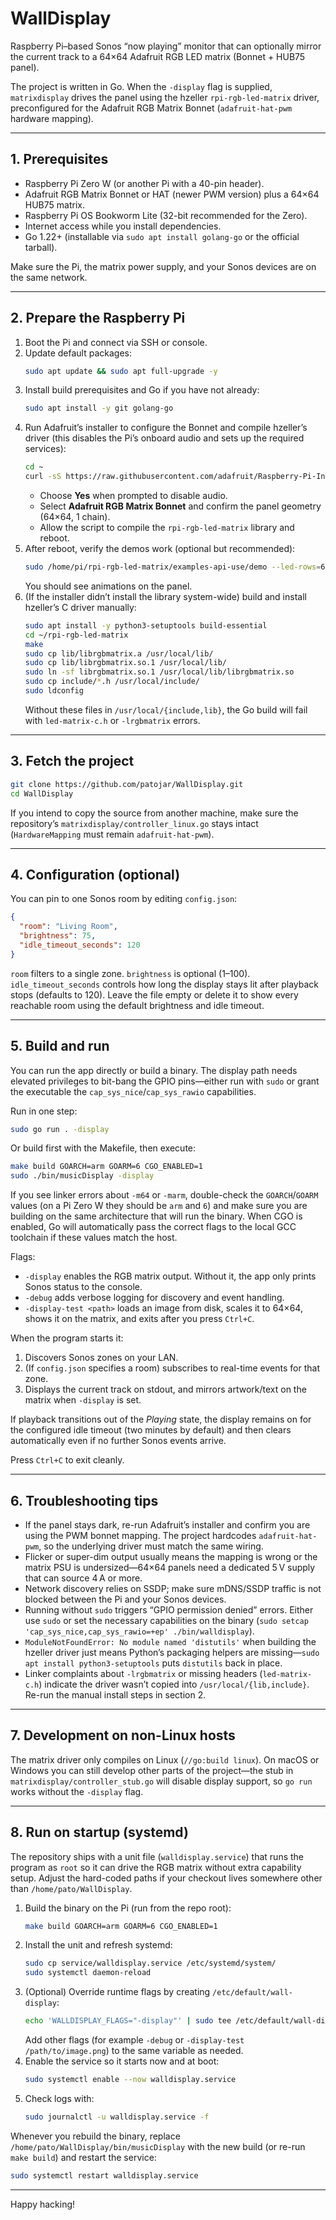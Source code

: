 # WallDisplay

Raspberry Pi–based Sonos “now playing” monitor that can optionally mirror the current track to a 64×64 Adafruit RGB LED matrix (Bonnet + HUB75 panel).

The project is written in Go. When the `-display` flag is supplied, `matrixdisplay` drives the panel using the hzeller `rpi-rgb-led-matrix` driver, preconfigured for the Adafruit RGB Matrix Bonnet (`adafruit-hat-pwm` hardware mapping).

---

## 1. Prerequisites

- Raspberry Pi Zero W (or another Pi with a 40-pin header).
- Adafruit RGB Matrix Bonnet or HAT (newer PWM version) plus a 64×64 HUB75 matrix.
- Raspberry Pi OS Bookworm Lite (32-bit recommended for the Zero).
- Internet access while you install dependencies.
- Go 1.22+ (installable via `sudo apt install golang-go` or the official tarball).

Make sure the Pi, the matrix power supply, and your Sonos devices are on the same network.

---

## 2. Prepare the Raspberry Pi

1. Boot the Pi and connect via SSH or console.
2. Update default packages:
   ```sh
   sudo apt update && sudo apt full-upgrade -y
   ```
3. Install build prerequisites and Go if you have not already:
   ```sh
   sudo apt install -y git golang-go
   ```
4. Run Adafruit’s installer to configure the Bonnet and compile hzeller’s driver (this disables the Pi’s onboard audio and sets up the required services):
   ```sh
   cd ~
   curl -sS https://raw.githubusercontent.com/adafruit/Raspberry-Pi-Installer-Scripts/master/rgb-matrix.sh | sudo bash
   ```
   - Choose **Yes** when prompted to disable audio.
   - Select **Adafruit RGB Matrix Bonnet** and confirm the panel geometry (64×64, 1 chain).
   - Allow the script to compile the `rpi-rgb-led-matrix` library and reboot.
5. After reboot, verify the demos work (optional but recommended):
   ```sh
   sudo /home/pi/rpi-rgb-led-matrix/examples-api-use/demo --led-rows=64 --led-cols=64 --led-gpio-mapping=adafruit-hat-pwm
   ```
   You should see animations on the panel.
6. (If the installer didn’t install the library system-wide) build and install hzeller’s C driver manually:
   ```sh
   sudo apt install -y python3-setuptools build-essential
   cd ~/rpi-rgb-led-matrix
   make
   sudo cp lib/librgbmatrix.a /usr/local/lib/
   sudo cp lib/librgbmatrix.so.1 /usr/local/lib/
   sudo ln -sf librgbmatrix.so.1 /usr/local/lib/librgbmatrix.so
   sudo cp include/*.h /usr/local/include/
   sudo ldconfig
   ```
   Without these files in `/usr/local/{include,lib}`, the Go build will fail with `led-matrix-c.h` or `-lrgbmatrix` errors.

---

## 3. Fetch the project

```sh
git clone https://github.com/patojar/WallDisplay.git
cd WallDisplay
```

If you intend to copy the source from another machine, make sure the repository’s `matrixdisplay/controller_linux.go` stays intact (`HardwareMapping` must remain `adafruit-hat-pwm`).

---

## 4. Configuration (optional)

You can pin to one Sonos room by editing `config.json`:

```json
{
  "room": "Living Room",
  "brightness": 75,
  "idle_timeout_seconds": 120
}
```

`room` filters to a single zone. `brightness` is optional (1–100). `idle_timeout_seconds` controls how long the display stays lit after playback stops (defaults to 120). Leave the file empty or delete it to show every reachable room using the default brightness and idle timeout.

---

## 5. Build and run

You can run the app directly or build a binary. The display path needs elevated privileges to bit-bang the GPIO pins—either run with `sudo` or grant the executable the `cap_sys_nice`/`cap_sys_rawio` capabilities.

Run in one step:

```sh
sudo go run . -display
```

Or build first with the Makefile, then execute:

```sh
make build GOARCH=arm GOARM=6 CGO_ENABLED=1
sudo ./bin/musicDisplay -display
```

If you see linker errors about `-m64` or `-marm`, double-check the `GOARCH`/`GOARM` values (on a Pi Zero W they should be `arm` and `6`) and make sure you are building on the same architecture that will run the binary. When CGO is enabled, Go will automatically pass the correct flags to the local GCC toolchain if these values match the host.

Flags:

- `-display` enables the RGB matrix output. Without it, the app only prints Sonos status to the console.
- `-debug` adds verbose logging for discovery and event handling.
- `-display-test <path>` loads an image from disk, scales it to 64×64, shows it on the matrix, and exits after you press `Ctrl+C`.

When the program starts it:

1. Discovers Sonos zones on your LAN.
2. (If `config.json` specifies a room) subscribes to real-time events for that zone.
3. Displays the current track on stdout, and mirrors artwork/text on the matrix when `-display` is set.

If playback transitions out of the *Playing* state, the display remains on for the configured idle timeout (two minutes by default) and then clears automatically even if no further Sonos events arrive.

Press `Ctrl+C` to exit cleanly.

---

## 6. Troubleshooting tips

- If the panel stays dark, re-run Adafruit’s installer and confirm you are using the PWM bonnet mapping. The project hardcodes `adafruit-hat-pwm`, so the underlying driver must match the same wiring.
- Flicker or super-dim output usually means the mapping is wrong or the matrix PSU is undersized—64×64 panels need a dedicated 5 V supply that can source 4 A or more.
- Network discovery relies on SSDP; make sure mDNS/SSDP traffic is not blocked between the Pi and your Sonos devices.
- Running without `sudo` triggers “GPIO permission denied” errors. Either use `sudo` or set the necessary capabilities on the binary (`sudo setcap 'cap_sys_nice,cap_sys_rawio=+ep' ./bin/walldisplay`).
- `ModuleNotFoundError: No module named 'distutils'` when building the hzeller driver just means Python’s packaging helpers are missing—`sudo apt install python3-setuptools` puts `distutils` back in place.
- Linker complaints about `-lrgbmatrix` or missing headers (`led-matrix-c.h`) indicate the driver wasn’t copied into `/usr/local/{lib,include}`. Re-run the manual install steps in section 2.

---

## 7. Development on non-Linux hosts

The matrix driver only compiles on Linux (`//go:build linux`). On macOS or Windows you can still develop other parts of the project—the stub in `matrixdisplay/controller_stub.go` will disable display support, so `go run` works without the `-display` flag.

---

## 8. Run on startup (systemd)

The repository ships with a unit file (`walldisplay.service`) that runs the program as `root` so it can drive the RGB matrix without extra capability setup. Adjust the hard-coded paths if your checkout lives somewhere other than `/home/pato/WallDisplay`.

1. Build the binary on the Pi (run from the repo root):
   ```sh
   make build GOARCH=arm GOARM=6 CGO_ENABLED=1
   ```
2. Install the unit and refresh systemd:
   ```sh
   sudo cp service/walldisplay.service /etc/systemd/system/
   sudo systemctl daemon-reload
   ```
3. (Optional) Override runtime flags by creating `/etc/default/wall-display`:
   ```sh
   echo 'WALLDISPLAY_FLAGS="-display"' | sudo tee /etc/default/wall-display
   ```
   Add other flags (for example `-debug` or `-display-test /path/to/image.png`) to the same variable as needed.
4. Enable the service so it starts now and at boot:
   ```sh
   sudo systemctl enable --now walldisplay.service
   ```
5. Check logs with:
   ```sh
   sudo journalctl -u walldisplay.service -f
   ```

Whenever you rebuild the binary, replace `/home/pato/WallDisplay/bin/musicDisplay` with the new build (or re-run `make build`) and restart the service:

```sh
sudo systemctl restart walldisplay.service
```

---

Happy hacking!
